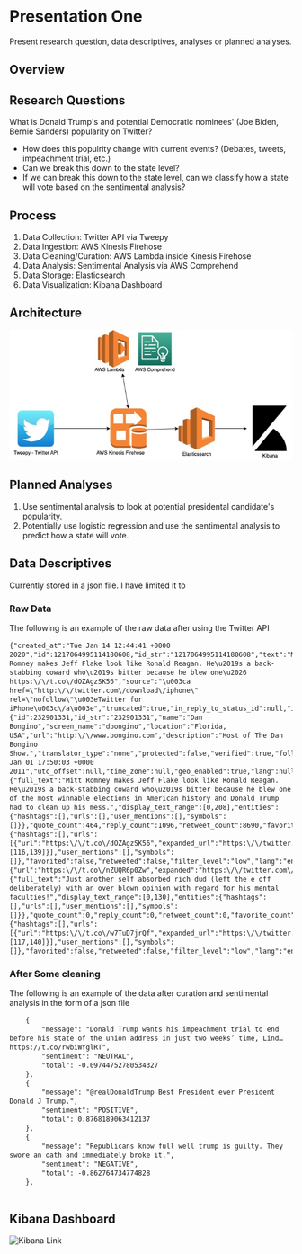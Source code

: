 # Presentation One

Present research question, data descriptives, analyses or planned analyses.

## Overview

## Research Questions

What is Donald Trump's and potential Democratic nominees' (Joe Biden, Bernie Sanders) popularity on Twitter?
- How does this populrity change with current events? (Debates, tweets, impeachment trial, etc.)
- Can we break this down to the state level?
- If we can break this down to the state level, can we classify how a state will vote based on the sentimental analysis?

## Process 

1. Data Collection: Twitter API via Tweepy 
2. Data Ingestion: AWS Kinesis Firehose
3. Data Cleaning/Curation: AWS Lambda inside Kinesis Firehose
4. Data Analysis: Sentimental Analysis via AWS Comprehend
5. Data Storage: Elasticsearch
6. Data Visualization: Kibana Dashboard

## Architecture

![Week One Architecture](../images/presentation-one.jpg)

## Planned Analyses

1. Use sentimental analysis to look at potential presidental candidate's popularity.
2. Potentially use logistic regression and use the sentimental analysis to predict how a state will vote.

## Data Descriptives

Currently stored in a json file. I have limited it to 

### Raw Data

The following is an example of the raw data after using the Twitter API

```
{"created_at":"Tue Jan 14 12:44:41 +0000 2020","id":1217064995114180608,"id_str":"1217064995114180608","text":"Mitt Romney makes Jeff Flake look like Ronald Reagan. He\u2019s a back-stabbing coward who\u2019s bitter because he blew one\u2026 https:\/\/t.co\/dOZAgzSK56","source":"\u003ca href=\"http:\/\/twitter.com\/download\/iphone\" rel=\"nofollow\"\u003eTwitter for iPhone\u003c\/a\u003e","truncated":true,"in_reply_to_status_id":null,"in_reply_to_status_id_str":null,"in_reply_to_user_id":null,"in_reply_to_user_id_str":null,"in_reply_to_screen_name":null,"user":{"id":232901331,"id_str":"232901331","name":"Dan Bongino","screen_name":"dbongino","location":"Florida, USA","url":"http:\/\/www.bongino.com","description":"Host of The Dan Bongino Show.","translator_type":"none","protected":false,"verified":true,"followers_count":1398949,"friends_count":654,"listed_count":4730,"favourites_count":56592,"statuses_count":57099,"created_at":"Sat Jan 01 17:50:03 +0000 2011","utc_offset":null,"time_zone":null,"geo_enabled":true,"lang":null,"contributors_enabled":false,"is_translator":false,"profile_background_color":"FFFFFF","profile_background_image_url":"http:\/\/abs.twimg.com\/images\/themes\/theme1\/bg.png","profile_background_image_url_https":"https:\/\/abs.twimg.com\/images\/themes\/theme1\/bg.png","profile_background_tile":false,"profile_link_color":"0084B4","profile_sidebar_border_color":"FFFFFF","profile_sidebar_fill_color":"C0DFEC","profile_text_color":"333333","profile_use_background_image":false,"profile_image_url":"http:\/\/pbs.twimg.com\/profile_images\/1085298427662077952\/G7pyO36A_normal.jpg","profile_image_url_https":"https:\/\/pbs.twimg.com\/profile_images\/1085298427662077952\/G7pyO36A_normal.jpg","profile_banner_url":"https:\/\/pbs.twimg.com\/profile_banners\/232901331\/1548899037","default_profile":false,"default_profile_image":false,"following":null,"follow_request_sent":null,"notifications":null},"geo":null,"coordinates":null,"place":null,"contributors":null,"is_quote_status":false,"extended_tweet":{"full_text":"Mitt Romney makes Jeff Flake look like Ronald Reagan. He\u2019s a back-stabbing coward who\u2019s bitter because he blew one of the most winnable elections in American history and Donald Trump had to clean up his mess.","display_text_range":[0,208],"entities":{"hashtags":[],"urls":[],"user_mentions":[],"symbols":[]}},"quote_count":464,"reply_count":1096,"retweet_count":8690,"favorite_count":30358,"entities":{"hashtags":[],"urls":[{"url":"https:\/\/t.co\/dOZAgzSK56","expanded_url":"https:\/\/twitter.com\/i\/web\/status\/1217064995114180608","display_url":"twitter.com\/i\/web\/status\/1\u2026","indices":[116,139]}],"user_mentions":[],"symbols":[]},"favorited":false,"retweeted":false,"filter_level":"low","lang":"en"},"quoted_status_permalink":{"url":"https:\/\/t.co\/nZUQR6p0Zw","expanded":"https:\/\/twitter.com\/dbongino\/status\/1217064995114180608","display":"twitter.com\/dbongino\/statu\u2026"},"is_quote_status":true,"extended_tweet":{"full_text":"Just another self absorbed rich dud (left the e off deliberately) with an over blown opinion with regard for his mental faculties!","display_text_range":[0,130],"entities":{"hashtags":[],"urls":[],"user_mentions":[],"symbols":[]}},"quote_count":0,"reply_count":0,"retweet_count":0,"favorite_count":0,"entities":{"hashtags":[],"urls":[{"url":"https:\/\/t.co\/w7TuD7jrQf","expanded_url":"https:\/\/twitter.com\/i\/web\/status\/1217122470764908545","display_url":"twitter.com\/i\/web\/status\/1\u2026","indices":[117,140]}],"user_mentions":[],"symbols":[]},"favorited":false,"retweeted":false,"filter_level":"low","lang":"en","timestamp_ms":"1579019584729"}
```

### After Some cleaning

The following is an example of the data after curation and sentimental analysis in the form of a json file

```
    {
        "message": "Donald Trump wants his impeachment trial to end before his state of the union address in just two weeks’ time, Lind… https://t.co/rwbiWYglRT",
        "sentiment": "NEUTRAL",
        "total": -0.09744752780534327
    },
    {
        "message": "@realDonaldTrump Best President ever President Donald J Trump.",
        "sentiment": "POSITIVE",
        "total": 0.8768189063412137
    },
    {
        "message": "Republicans know full well trump is guilty. They swore an oath and immediately broke it.",
        "sentiment": "NEGATIVE",
        "total": -0.862764734774828
    },


```

## Kibana Dashboard

![Kibana Link](https://search-twitter-elasticsearch-hcicwk5gfmpfqsfxpehilnn2fa.us-east-1.es.amazonaws.com/_plugin/kibana/app/kibana#/discover?_g=()&_a=(columns:!(_source),index:caebb9b0-411b-11ea-becf-5d43b827f041,interval:auto,query:(language:kuery,query:''),sort:!(_score,desc)))